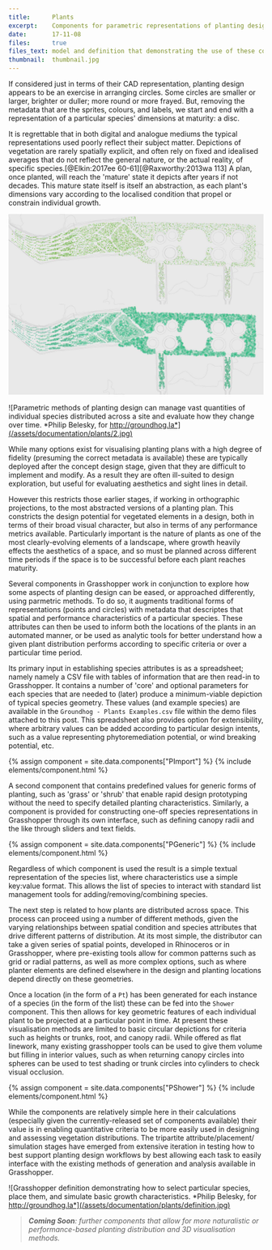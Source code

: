 ```yaml
---
title:      Plants
excerpt:    Components for parametric representations of planting design, analysis, and visualisation.
date:       17-11-08
files:      true
files_text: model and definition that demonstrating the use of these components
thumbnail:  thumbnail.jpg
---
```


If considered just in terms of their CAD representation, planting design appears to be an exercise in arranging circles. Some circles are smaller or larger, brighter or duller; more round or more frayed. But, removing the metadata that are the sprites, colours, and labels, we start and end with a representation of a particular species' dimensions at maturity: a disc.

It is regrettable that in both digital and analogue mediums the typical representations used poorly reflect their subject matter. Depictions of vegetation are rarely spatially explicit, and often rely on fixed and idealised averages that do not reflect the general nature, or the actual reality, of specific species.[@Elkin:2017ee 60-61][@Raxworthy:2013wa 113] A plan, once planted, will reach the 'mature' state it depicts after years if not decades. This mature state itself is itself an abstraction, as each plant's dimensions vary according to the localised condition that propel or constrain individual growth.

![](/assets/documentation/plants/1.jpg)

![Parametric methods of planting design can manage vast quantities of individual species distributed across a site and evaluate how they change over time. *Philip Belesky, for http://groundhog.la*](/assets/documentation/plants/2.jpg)

While many options exist for visualising planting plans with a high degree of fidelity (presuming the correct metadata is available) these are typically deployed after the concept design stage, given that they are difficult to implement and modify. As a result they are often ill-suited to design exploration, but useful for evaluating aesthetics and sight lines in detail.

However this restricts those earlier stages, if working in orthographic projections, to the most abstracted versions of a planting plan. This constricts the design potential for vegetated elements in a design, both in terms of their broad visual character, but also in terms of any performance metrics available. Particularly important is the nature of plants as one of the most clearly-evolving elements of a landscape, where growth heavily effects the aesthetics of a space, and so must be planned across different time periods if the space is to be successful before each plant reaches maturity.

Several components in Grasshopper work in conjunction to explore how some aspects of planting design can be eased, or approached differently, using parmetric methods. To do so, it augments traditional forms of representations (points and circles) with metadata that descriptes that spatial and performance characteristics of a particular species. These attributes can then be used to inform both the locations of the plants in an automated manner, or be used as analytic tools for better understand how a given plant distribution performs according to specific criteria or over a particular time period.

Its primary input in establishing species attributes is as a spreadsheet; namely namely a CSV file with tables of information that are then read-in to Grasshopper. It contains a number of 'core' and optional parameters for each species that are needed to (later) produce a minimum-viable depiction of typical species geometry. These values (and example species) are available in the `Groundhog - Plants Examples.csv` file within the demo files attached to this post. This spreadsheet also provides option for extensibility, where arbitrary values can be added according to particular design intents, such as a value representing phytoremediation potential, or wind breaking potential, etc.

{% assign component = site.data.components["PImport"] %}
{% include elements/component.html %}

A second component that contains predefined values for generic forms of planting, such as 'grass' or 'shrub' that enable rapid design prototyping without the need to specify detailed planting characteristics. Similarly, a component is provided for constructing one-off species representations in Grasshopper through its own interface, such as defining canopy radii and the like through sliders and text fields.

{% assign component = site.data.components["PGeneric"] %}
{% include elements/component.html %}

Regardless of which component is used the result is a simple textual representation of the species list, where characteristics use a simple key:value format. This allows the list of species to interact with standard list management tools for adding/removing/combining species.

The next step is related to how plants are distributed across space. This process can proceed using a number of different methods, given the varying relationships between spatial condition and species attributes that drive different patterns of distribution. At its most simple, the distributor can take a given series of spatial points, developed in Rhinoceros or in Grasshopper, where pre-existing tools allow for common patterns such as grid or radial patterns, as well as more complex options, such as where planter elements are defined elsewhere in the design and planting locations depend directly on these geometries.

Once a location (in the form of a `Pt`) has been generated for each instance of a species (in the form of the list) these can be fed into the `Shower` component. This then allows for key geometric features of each individual plant to be projected at a particular point in time. At present these visualisation methods are limited to basic circular depictions for criteria such as heights or trunks, root, and canopy radii. While offered as flat linework, many existing grasshopper tools can be used to give them volume but filling in interior values, such as when returning canopy circles into spheres can be used to test shading or trunk circles into cylinders to check visual occlusion.

{% assign component = site.data.components["PShower"] %}
{% include elements/component.html %}

While the components are relatively simple here in their calculations (especially given the currently-released set of components available) their value is in enabling quantitative criteria to be more easily used in designing and assessing vegetation distributions. The tripartite attribute/placement/ simulation stages have emerged from extensive iteration in testing how to best support planting design workflows by best allowing each task to easily interface with the existing methods of generation and analysis available in Grasshopper.

![Grasshopper definition demonstrating how to select particular species, place them, and simulate basic growth characteristics. *Philip Belesky, for http://groundhog.la*](/assets/documentation/plants/definition.jpg)

> ***Coming Soon**: further components that allow for more naturalistic or performance-based planting distribution and 3D visualisation methods.*